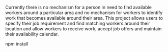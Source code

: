 Currently there is no mechanism for a person in need to find available workers around a particular area and no mechanism for workers to identify work that becomes available around their area. 
This project allows users to specify their job requirement and find matching workers around their location and allow workers to receive work, accept job offers and maintain their availability calendar. 


npm install 

